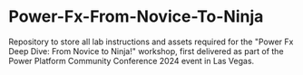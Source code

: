 # Power-Fx-From-Novice-To-Ninja
Repository to store all lab instructions and assets required for the "Power Fx Deep Dive: From Novice to Ninja!" workshop, first delivered as part of the Power Platform Community Conference 2024 event in Las Vegas.
